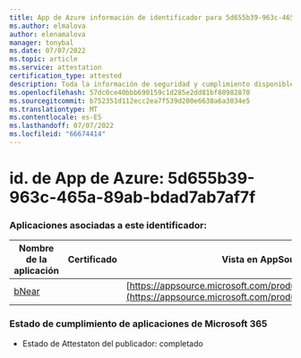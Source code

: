 ```yaml
---
title: App de Azure información de identificador para 5d655b39-963c-465a-89ab-bdad7ab7af7f
ms.author: elmalova
author: elenamalova
manager: tonybal
ms.date: 07/07/2022
ms.topic: article
ms.service: attestation
certification_type: attested
description: Toda la información de seguridad y cumplimiento disponible para 5d655b39-963c-465a-89ab-bdad7ab7af7f.
ms.openlocfilehash: 57dc0ce40bbb690159c1d285e2dd81bf80982870
ms.sourcegitcommit: b752351d112ecc2ea7f539d200e6638a6a3034e5
ms.translationtype: MT
ms.contentlocale: es-ES
ms.lasthandoff: 07/07/2022
ms.locfileid: "66674414"
---
```

# <a name="azure-app-id-5d655b39-963c-465a-89ab-bdad7ab7af7f"></a>id. de App de Azure: 5d655b39-963c-465a-89ab-bdad7ab7af7f


### <a name="apps-associated-with-this-id"></a>Aplicaciones asociadas a este identificador:
| **Nombre de la aplicación** | **Certificado** | **Vista en AppSource** |
|--------------|---------------|-----------------------|
| [bNear](../forward/WA200004271.md) |  | [https://appsource.microsoft.com/product/office/WA200004271](https://appsource.microsoft.com/product/office/WA200004271) |

### <a name="microsoft-365-app-compliance-status"></a>Estado de cumplimiento de aplicaciones de Microsoft 365
- Estado de Attestaton del publicador: completado
